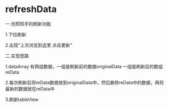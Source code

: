 # refreshData

一.仿照知乎的刷新功能 

1.下拉刷新   </br> 

2.出现“上次浏览到这里  点击更新”</br>

二.实现思路

1.dataArray  有两组数据，一组是刷新前的数据originalData   一组是刷新后的数组reData </br>

2.每次刷新后将reData数据放到originalData中，然后删除reData中的数据，再将最新的数据放在reData中</br>

3.刷新tableView  </br>



